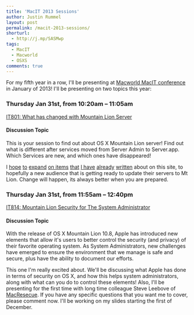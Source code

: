 ```yaml
---
title: 'MacIT 2013 Sessions'
author: Justin Rummel
layout: post
permalink: /macit-2013-sessions/
shorturl:
  - http://j.mp/SASMwp
tags: 
  - MacIT
  - Macworld
  - OSXS
comments: true
---
```

For my fifth year in a row, I'll be presenting at [Macworld MacIT conference][MacIT] in January of 2013! I'll be presenting on two topics this year:

### Thursday Jan 31st, from 10:20am – 11:05am
[IT801: What has changed with Mountain Lion Server][session1]

#### Discussion Topic
This is your session to find out about OS X Mountain Lion server! Find out what is different after services moved from Server Admin to Server.app. Which Services are new, and which ones have disappeared!

I [hope][3] [to][4] [expand][5] [on items][6] [that][7] [I have][8] [already][9] [written][10] about on this site, to hopefully a new audience that is getting ready to update their servers to Mt Lion. Change will happen, its always better when you are prepared.

### Thursday Jan 31st, from 11:55am – 12:40pm
[IT814: Mountain Lion Security for The System Administrator][session2]

#### Discussion Topic
With the release of OS X Mountain Lion 10.8, Apple has introduced new elements that allow it's users to better control the security (and privacy) of their favorite operating system. As System Administrators, new challenges have emerged to ensure the environment that we manage is safe and secure, plus have the ability to document our efforts.

This one I'm really excited about. We'll be discussing what Apple has done in terms of security on OS X, and how this helps system administrators, along with what can you do to control these elements! Also, I'll be presenting for the first time with long time colleague Steve Leebove of [MacResecue][MacResecue]. If you have any specific questions that you want me to cover, please comment now. I'll be working on my slides starting the first of December.

[MacIT]: http://www.macitconf.com
[session1]: /macit-2013-it801-what-has-changed-with-mountain-lion-server/ "MacIT 2013 – IT801: What Has Changed With Mountain Lion Server"
[3]: /10-8-mountain-lion-server-install/ "10.8 Mountain Lion Server: Install"
[4]: /10-8-mountain-lion-server-dns/ "10.8 Mountain Lion Server: DNS"
[5]: /10-8-mountain-lion-server-file-sharing-and-ftp/ "10.8 Mountain Lion Server: File Sharing and FTP"
[6]: /10-8-mountain-lion-server-websites-and-wiki/ "10.8 Mountain Lion Server: Websites and Wiki"
[7]: /10-8-mountain-lion-server-software-update/ "10.8 Mountain Lion Server: Software Update"
[8]: /10-8-mountain-lion-server-netinstall/ "10.8 Mountain Lion Server: NetInstall"
[9]: /10-8-mountain-lion-server-open-directory/ "10.8 Mountain Lion Server: Open Directory"
[10]: /10-8-mountain-lion-server-what-changed/ "10.8 Mountain Lion Server: What Changed?"
[session2]: /macit-it814-mountain-lion-security-for-the-system-administrator/ "MacIT – IT814: Mountain Lion Security for the System Administrator"
[MacResecue]: http://www.macrescue.com